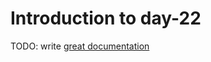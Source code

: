 # Introduction to day-22

TODO: write [great documentation](http://jacobian.org/writing/what-to-write/)
